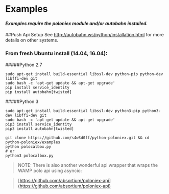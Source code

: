 # Examples

#### _Examples require the poloniex module and/or autobahn installed._

##Push Api Setup 
See http://autobahn.ws/python/installation.html for more details on other systems.
### From fresh Ubuntu install (14.04, 16.04):
#####Python 2.7
```
sudo apt-get install build-essential libssl-dev python-pip python-dev libffi-dev git
sudo bash -c 'apt-get update && apt-get upgrade'
pip install service_identity
pip install autobahn[twisted]
```
#####Python 3
```
sudo apt-get install build-essential libssl-dev python3-pip python3-dev libffi-dev git
sudo bash -c 'apt-get update && apt-get upgrade'
pip3 install service_identity
pip3 install autobahn[twisted]
```
```
git clone https://github.com/s4w3d0ff/python-poloniex.git && cd python-poloniex/examples
python polocalbox.py
# or
python3 polocalbox.py
```
>NOTE: There is also another wonderful api wrapper that wraps the WAMP polo api using asyncio:

>[https://github.com/absortium/poloniex-api](https://github.com/absortium/poloniex-api)
